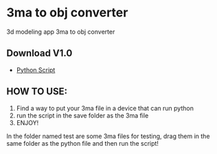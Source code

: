 # 3ma to obj converter

3d modeling app 3ma to obj converter

## Download V1.0
- [Python Script](https://github.com/weuritz8u/3ma-to-obj-converter-python/releases/tag/main)

## HOW TO USE:
    
1. Find a way to put your 3ma file in a device that can run python
2. run the script in the save folder as the 3ma file
3. ENJOY!

In the folder named test are some 3ma files for testing, drag them in the same folder as the python file and then run the script!

